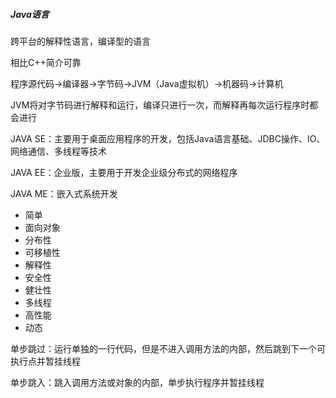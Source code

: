 ##### Java语言

跨平台的解释性语言，编译型的语言

相比C++简介可靠

程序源代码->编译器->字节码->JVM（Java虚拟机）->机器码->计算机

JVM将对字节码进行解释和运行，编译只进行一次，而解释再每次运行程序时都会进行

JAVA SE：主要用于桌面应用程序的开发，包括Java语言基础、JDBC操作、IO、网络通信、多线程等技术

JAVA EE：企业版，主要用于开发企业级分布式的网络程序

JAVA ME：嵌入式系统开发

- 简单
- 面向对象
- 分布性
- 可移植性
- 解释性
- 安全性
- 健壮性
- 多线程
- 高性能
- 动态

单步跳过：运行单独的一行代码，但是不进入调用方法的内部，然后跳到下一个可执行点并暂挂线程

单步跳入：跳入调用方法或对象的内部，单步执行程序并暂挂线程